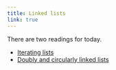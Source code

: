 ```yaml
---
title: Linked lists
link: true
---
```

There are two readings for today.

* [Iterating lists](../readings/list-iterators)
* [Doubly and circularly linked lists](../readings/doubly-linked-lists)
